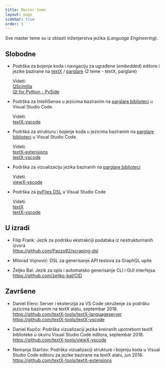 ```yaml
---
title: Master teme
layout: page
sidebar: true
order: 3
---
```


Sve master teme su iz oblasti inženjerstva jezika (*Language Engineering*).

## Slobodne

- Podrška za bojenje koda i navigaciju za ugrađene (*embedded*) editore i jezike
  bazirane na [textX](https://github.com/igordejanovic/textX) /
  [parglare](https://github.com/igordejanovic/parglare/) (2 teme - textX, parglare)

  Videti:
  <br>[QScintilla](https://qscintilla.com/)
  <br>[Qt for Python - PySide](https://wiki.qt.io/Qt_for_Python)

- Podrška za IntelliSense u jezicima baziranim na [parglare
  biblioteci](https://github.com/igordejanovic/parglare/) u Visual Studio Code.
  
  Videti:
  <br>[textX-vscode](https://github.com/textX-tools/textX-vscode)

- Podrška za strukturu i bojenje koda u jezicima baziranim na [parglare
  biblioteci](https://github.com/igordejanovic/parglare/) u Visual Studio Code.

  Videti:
  <br>[textX-extensions](https://github.com/textX-tools/textX-extensions)
  <br>[textX-vscode](https://github.com/textX-tools/textX-vscode)

- Podrška za vizualizaciju jezika baziranih na [parglare
  biblioteci](https://github.com/igordejanovic/parglare/)

  Videti:
  <br>[viewX-vscode](https://github.com/textX-tools/viewX-vscode)
  
- Podrška za [pyFlies DSL](https://github.com/igordejanovic/pyFlies) u Visual
  Studio Code

  Videti:
  <br>[textX](https://github.com/igordejanovic/textX)
  <br>[textX-vscode](https://github.com/textX-tools/textX-vscode)

## U izradi

- Filip Frank: Jezik za podršku ekstrakciji podataka iz nestrukturiranih izvora
  <br><https://github.com/Pazzo92/scraping-dsl>

- Milorad Vojnović: DSL za generisanje API testova za GraphQL upite

- Željko Bal: Jezik za opis i automatsko generisanje CLI i GUI interfejsa.
  <br><https://github.com/zeljko-bal/CID>

## Završene

- Daniel Elero: Server i ekstenzija za VS Code okruženje za podršku jezicima
  baziranim na textX alatu, septembar 2018.
  <br><https://github.com/textX-tools/textX-languageserver>
  <br><https://github.com/textX-tools/textX-vscode>

- Daniel Kupčo: Podrška vizualizaciji jezika kreiranih upotrebom textX
  biblioteke u okviru Visual Studio Code editora, septembar 2018.
  <br><https://github.com/textX-tools/viewX-vscode>

- Nemanja Starčev: Podrška vizualizaciji strukture i bojenju koda u Visual
  Studio Code editoru za jezike bazirane na textX alatu, jun 2018.
  <br><https://github.com/textX-tools/textX-extensions>
